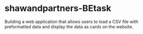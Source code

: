 # shawandpartners-BEtask
Building a web application that allows users to load a CSV file with preformatted data and display the data as cards on the website.
